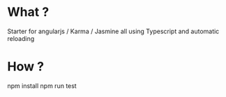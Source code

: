 # What ?
Starter for angularjs / Karma / Jasmine all using Typescript and automatic reloading

# How ?
npm install
npm run test